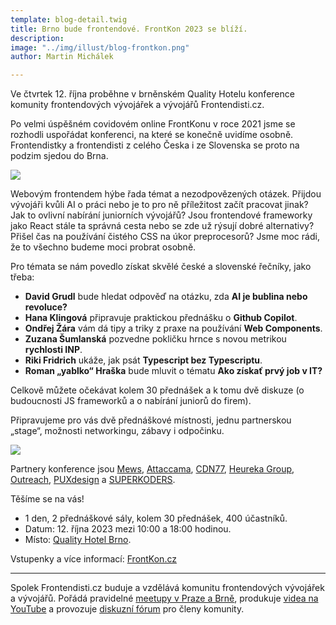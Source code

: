 ```yaml
---
template: blog-detail.twig
title: Brno bude frontendové. FrontKon 2023 se blíží.
description:
image: "../img/illust/blog-frontkon.png"
author: Martin Michálek

---
```

Ve čtvrtek 12. října proběhne v brněnském Quality Hotelu konference komunity frontendových vývojářek a vývojářů Frontendisti.cz.

Po velmi úspěšném covidovém online FrontKonu v roce 2021 jsme se rozhodli uspořádat konferenci, na které se konečně uvidíme osobně. Frontendistky a frontendisti z celého Česka i ze Slovenska se proto na podzim sjedou do Brna.


![](../img/illust/blog-frontkon-topics.png)


Webovým frontendem hýbe řada témat a nezodpovězených otázek. Přijdou vývojáři kvůli AI o práci nebo je to pro ně příležitost začít pracovat jinak? Jak to ovlivní nabírání juniorních vývojářů? Jsou frontendové frameworky jako React stále ta správná cesta nebo se zde už  rýsují dobré alternativy? Přišel čas na používání čistého CSS na úkor preprocesorů? Jsme moc rádi, že to všechno budeme moci probrat osobně.

Pro témata se nám povedlo získat skvělé české a slovenské řečníky, jako třeba:

* **David Grudl** bude hledat odpověď na otázku, zda **AI je bublina nebo revoluce?**
* **Hana Klingová** připravuje praktickou přednášku o **Github Copilot**.
* **Ondřej Žára** vám dá tipy a triky z praxe na používání **Web Components**.
* **Zuzana Šumlanská** pozvedne pokličku hrnce s novou metrikou **rychlosti INP**.
* **Riki Fridrich** ukáže, jak psát **Typescript bez Typescriptu**.
* **Roman „yablko“ Hraška** bude mluvit o tématu **Ako získať prvý job v IT?**

Celkově můžete očekávat kolem 30 přednášek a k tomu dvě diskuze (o budoucnosti JS frameworků a o nabírání juniorů do firem).

Připravujeme pro vás dvě přednáškové místnosti, jednu partnerskou „stage“, možnosti networkingu, zábavy i odpočinku.

![](../img/illust/blog-frontkon-partners.png)

Partnery konference jsou [Mews](https://www.mews.com/), [Attaccama](https://www.ataccama.com/), [CDN77](https://www.cdn77.com/), [Heureka Group](https://heureka.group/), [Outreach](https://www.outreach.io/), [PUXdesign](https://www.puxdesign.cz/) a [SUPERKODERS](https://superkoders.com/).

Těšíme se na vás!

* 1 den, 2 přednáškové sály, kolem 30 přednášek, 400 účastníků.
* Datum: 12. října 2023 mezi 10:00 a 18:00 hodinou.
* Místo: [Quality Hotel Brno](https://www.google.com/maps/place/Quality+Hotel+Brno+Exhibition+Centre/@49.1842422,16.5806277,15z/data=!4m2!3m1!1s0x0:0x1fa5bb9f1808dd53?sa=X&ved=2ahUKEwjdsYXR0YOBAxVF9rsIHf-SBEoQ_BJ6BAhQEAA&ved=2ahUKEwjdsYXR0YOBAxVF9rsIHf-SBEoQ_BJ6BAheEAc).

Vstupenky a více informací: [FrontKon.cz](https://www.frontkon.cz)


---
Spolek Frontendisti.cz buduje a vzdělává komunitu frontendových vývojářek a vývojářů. Pořádá pravidelné [meetupy v Praze a Brně](https://www.meetup.com/frontendisti/), produkuje [videa na YouTube](https://www.youtube.com/c/FrontendistiCz/videos) a provozuje [diskuzní fórum](https://www.facebook.com/groups/frontendisti) pro členy komunity.

